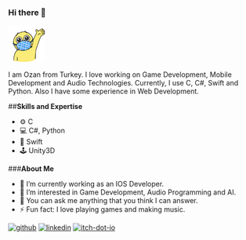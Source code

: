 ### Hi there 👋

<img src="https://github.com/demirelozan/demirelozan/blob/main/hi.gif" width="75" height="75" />


I am Ozan from Turkey. I love working on Game Development, Mobile Development and Audio Technologies. Currently, I use C, C#, Swift and Python.
Also I have some experience in Web Development.

##**Skills and Expertise**
- ⚙  C 
- 💻 C#, Python
- 📱  Swift
- 🕹  Unity3D
<!--
**demirelozan/demirelozan** is a ✨ _special_ ✨ repository because its `README.md` (this file) appears on your GitHub profile.
-->
###**About Me**
- 🔭 I’m currently working as an IOS Developer.
- 🌱 I’m interested in Game Development, Audio Programming and AI.
- 💬 You can ask me anything that you think I can answer.
- ⚡ Fun fact: I love playing games and making music.
<!--
[![Anurag's GitHub stats](https://github-readme-stats.vercel.app/api?username=demirelozan)](https://github.com/anuraghazra/github-readme-stats)
-->

[<img src='https://cdn.jsdelivr.net/npm/simple-icons@3.0.1/icons/github.svg' alt='github' height='40'>](https://github.com/demirelozan)  [<img src='https://cdn.jsdelivr.net/npm/simple-icons@3.0.1/icons/linkedin.svg' alt='linkedin' height='40'>](https://www.linkedin.com/in/ozan-demirel123/)  [<img src='https://cdn.jsdelivr.net/npm/simple-icons@3.0.1/icons/itch-dot-io.svg' alt='itch-dot-io' height='40'>](https://ozandemirel.itch.io/)  

